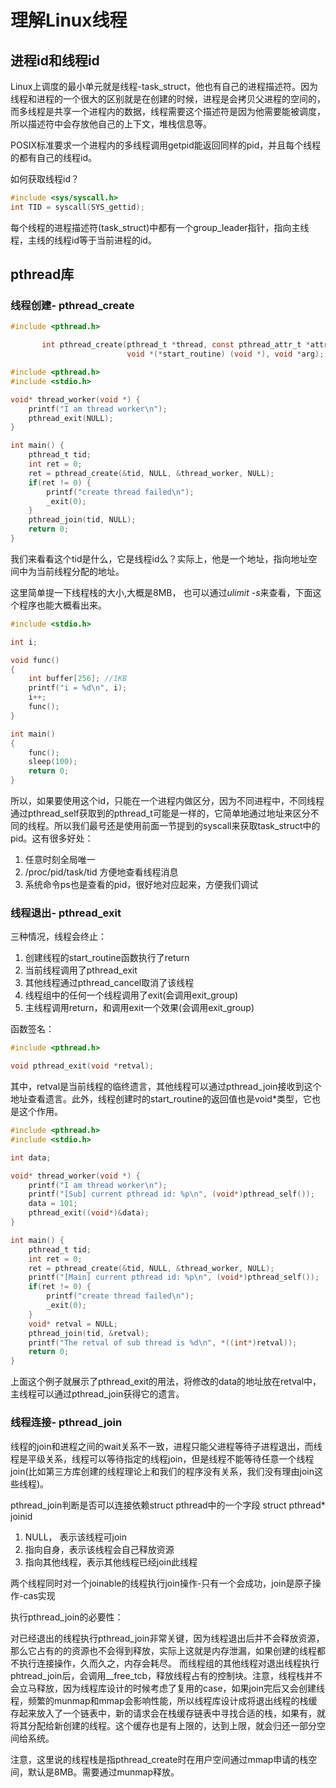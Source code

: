 # 理解Linux线程

## 进程id和线程id

Linux上调度的最小单元就是线程-task_struct，他也有自己的进程描述符。因为线程和进程的一个很大的区别就是在创建的时候，进程是会拷贝父进程的空间的，而多线程是共享一个进程内的数据，线程需要这个描述符是因为他需要能被调度，所以描述符中会存放他自己的上下文，堆栈信息等。

POSIX标准要求一个进程内的多线程调用getpid能返回同样的pid，并且每个线程的都有自己的线程id。

如何获取线程id？
```c
#include <sys/syscall.h>
int TID = syscall(SYS_gettid);
```

每个线程的进程描述符(task_struct)中都有一个group_leader指针，指向主线程，主线的线程id等于当前进程的id。

## pthread库

### 线程创建- pthread_create

```c
#include <pthread.h>

       int pthread_create(pthread_t *thread, const pthread_attr_t *attr,
                          void *(*start_routine) (void *), void *arg);
```
```c
#include <pthread.h>
#include <stdio.h>

void* thread_worker(void *) {
    printf("I am thread worker\n");
    pthread_exit(NULL);
}

int main() {
    pthread_t tid;
    int ret = 0;
    ret = pthread_create(&tid, NULL, &thread_worker, NULL);
    if(ret != 0) {
        printf("create thread failed\n");
        _exit(0);
    }
    pthread_join(tid, NULL);
    return 0;
}
```

我们来看看这个tid是什么，它是线程id么？实际上，他是一个地址，指向地址空间中为当前线程分配的地址。

这里简单提一下线程栈的大小,大概是8MB， 也可以通过*ulimit -s*来查看，下面这个程序也能大概看出来。

```c
#include <stdio.h>

int i;

void func()
{
    int buffer[256]; //1KB
    printf("i = %d\n", i);
    i++;
    func();
}

int main()
{
    func();
    sleep(100);
    return 0;
}
```

所以，如果要使用这个id，只能在一个进程内做区分，因为不同进程中，不同线程通过pthread_self获取到的pthread_t可能是一样的，它简单地通过地址来区分不同的线程。所以我们最号还是使用前面一节提到的syscall来获取task_struct中的pid。这有很多好处：

1. 任意时刻全局唯一
2. /proc/pid/task/tid 方便地查看线程消息
3. 系统命令ps也是查看的pid，很好地对应起来，方便我们调试


### 线程退出- pthread_exit

三种情况，线程会终止：
1. 创建线程的start_routine函数执行了return
2. 当前线程调用了pthread_exit
3. 其他线程通过pthread_cancel取消了该线程
4. 线程组中的任何一个线程调用了exit(会调用exit_group)
5. 主线程调用return，和调用exit一个效果(会调用exit_group)

函数签名：
```c
#include <pthread.h>

void pthread_exit(void *retval);
```

其中，retval是当前线程的临终遗言，其他线程可以通过pthread_join接收到这个地址查看遗言。此外，线程创建时的start_routine的返回值也是void*类型，它也是这个作用。

```c
#include <pthread.h>
#include <stdio.h>

int data;

void* thread_worker(void *) {
    printf("I am thread worker\n");
    printf("[Sub] current pthread id: %p\n", (void*)pthread_self());
    data = 101;
    pthread_exit((void*)&data);
}

int main() {
    pthread_t tid;
    int ret = 0;
    ret = pthread_create(&tid, NULL, &thread_worker, NULL);
    printf("[Main] current pthread id: %p\n", (void*)pthread_self());
    if(ret != 0) {
        printf("create thread failed\n");
        _exit(0);
    }
    void* retval = NULL;
    pthread_join(tid, &retval);
    printf("The retval of sub thread is %d\n", *((int*)retval));
    return 0;
}
```

上面这个例子就展示了pthread_exit的用法，将修改的data的地址放在retval中，主线程可以通过pthread_join获得它的遗言。

### 线程连接- pthread_join

线程的join和进程之间的wait关系不一致，进程只能父进程等待子进程退出，而线程是平级关系，线程可以等待指定的线程join，但是线程不能等待任意一个线程join(比如第三方库创建的线程理论上和我们的程序没有关系，我们没有理由join这些线程)。

pthread_join判断是否可以连接依赖struct pthread中的一个字段 struct pthread* joinid

1. NULL， 表示该线程可join
2. 指向自身，表示该线程会自己释放资源
3. 指向其他线程，表示其他线程已经join此线程

两个线程同时对一个joinable的线程执行join操作-只有一个会成功，join是原子操作-cas实现

执行pthread_join的必要性：

对已经退出的线程执行pthread_join非常关键，因为线程退出后并不会释放资源，那么它占有的的资源也不会得到释放，实际上这就是内存泄漏，如果创建的线程都不执行连接操作，久而久之，内存会耗尽。
而线程组的其他线程对退出线程执行phtread_join后，会调用__free_tcb，释放线程占有的控制块。注意，线程栈并不会立马释放，因为线程库设计的时候考虑了复用的case，如果join完后又会创建线程，频繁的munmap和mmap会影响性能，所以线程库设计成将退出线程的栈缓存起来放入了一个链表中，新的请求会在栈缓存链表中寻找合适的栈，如果有，就将其分配给新创建的线程。这个缓存也是有上限的，达到上限，就会归还一部分空间给系统。

注意，这里说的线程栈是指pthread_create时在用户空间通过mmap申请的栈空间，默认是8MB。需要通过munmap释放。


